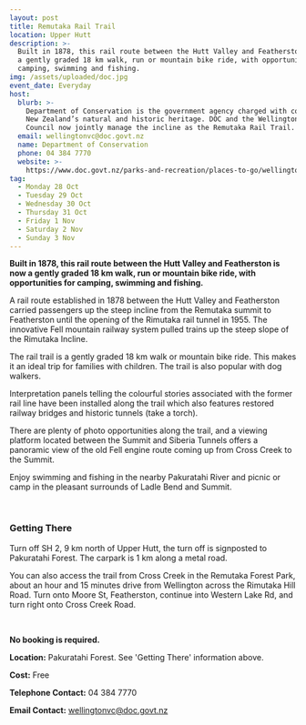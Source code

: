 ```yaml
---
layout: post
title: Remutaka Rail Trail
location: Upper Hutt
description: >-
  Built in 1878, this rail route between the Hutt Valley and Featherston is now
  a gently graded 18 km walk, run or mountain bike ride, with opportunities for
  camping, swimming and fishing.
img: /assets/uploaded/doc.jpg
event_date: Everyday
host:
  blurb: >-
    Department of Conservation is the government agency charged with conserving
    New Zealand’s natural and historic heritage. DOC and the Wellington Regional
    Council now jointly manage the incline as the Remutaka Rail Trail.
  email: wellingtonvc@doc.govt.nz
  name: Department of Conservation
  phone: 04 384 7770
  website: >-
    https://www.doc.govt.nz/parks-and-recreation/places-to-go/wellington-kapiti/places/remutaka-forest-park/things-to-do/tracks/remutaka-rail-trail/
tag:
  - Monday 28 Oct
  - Tuesday 29 Oct
  - Wednesday 30 Oct
  - Thursday 31 Oct
  - Friday 1 Nov
  - Saturday 2 Nov
  - Sunday 3 Nov
---
```

**Built in 1878, this rail route between the Hutt Valley and Featherston is now a gently graded 18 km walk, run or mountain bike ride, with opportunities for camping, swimming and fishing.**

A rail route established in 1878 between the Hutt Valley and Featherston carried passengers up the steep incline from the Remutaka summit to Featherston until the opening of the Rimutaka rail tunnel in 1955. The innovative Fell mountain railway system pulled trains up the steep slope of the Rimutaka Incline.

The rail trail is a gently graded 18 km walk or mountain bike ride. This makes it an ideal trip for families with children. The trail is also popular with dog walkers.

Interpretation panels telling the colourful stories associated with the former rail line have been installed along the trail which also features restored railway bridges and historic tunnels (take a torch).

There are plenty of photo opportunities along the trail, and a viewing platform located between the Summit and Siberia Tunnels offers a panoramic view of the old Fell engine route coming up from Cross Creek to the Summit.

Enjoy swimming and fishing in the nearby Pakuratahi River and picnic or camp in the pleasant surrounds of Ladle Bend and Summit.

<br>

### Getting There

Turn off SH 2, 9 km north of Upper Hutt, the turn off is signposted to Pakuratahi Forest. The carpark is 1 km along a metal road.

You can also access the trail from Cross Creek in the Remutaka Forest Park, about an hour and 15 minutes drive from Wellington across the Rimutaka Hill Road. Turn onto Moore St, Featherston, continue into Western Lake Rd, and turn right onto Cross Creek Road.

<br>

**No booking is required.**

**Location:** Pakuratahi Forest. See 'Getting There' information above. 

**Cost:** Free

**Telephone Contact:** 04 384 7770

**Email Contact:** wellingtonvc@doc.govt.nz
